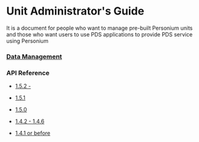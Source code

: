 # Unit Administrator's Guide  

It is a document for people who want to manage pre-built Personium units and those who want users to use PDS applications to provide PDS service using Personium  

### [Data Management](./Data_Management.md)  

### API Reference  
<ul class="listStyleTypeNone">
<li><p><a href="../apiref/1.5.2/000_Rest_API_Reference.html">1.5.2 -</a></p></li>
<li><p><a href="../apiref/1.5.1/000_Rest_API_Reference.html">1.5.1</a></p></li>
<li><p><a href="../apiref/1.5.0/000_Rest_API_Reference.html">1.5.0</a></p></li>
<li><p><a href="../apiref/1.4.6/000_Rest_API_Reference.html">1.4.2 - 1.4.6</a></p></li>
<li><p><a href="http://personium.io/docs/api/1.3.25/English/English.htm#docs/WelcometoPCSDocumentation.htm">1.4.1 or before</a></p></li>
</ul>
